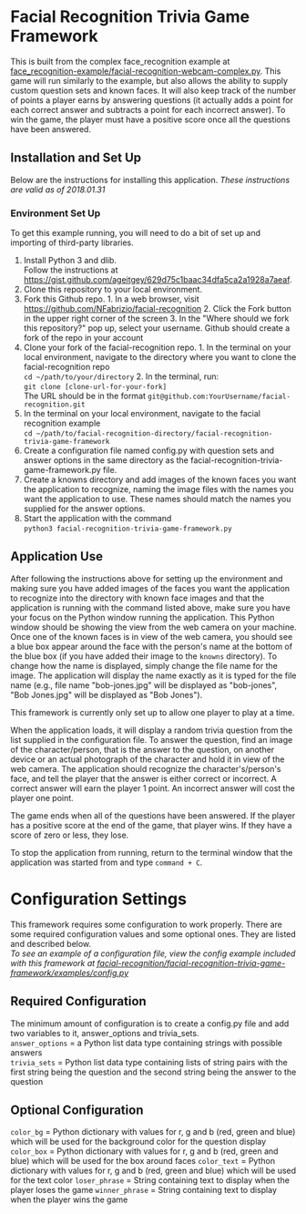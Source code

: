 # Facial Recognition Trivia Game Framework

This is built from the complex face_recognition example at [face_recognition-example/facial-recognition-webcam-complex.py](https://github.com/NFabrizio/facial-recognition/blob/master/face_recognition-example/facial-recognition-webcam-complex.py).
This game will run similarly to the example, but also allows the ability to supply
custom question sets and known faces. It will also keep track of the number of
points a player earns by answering questions (it actually adds a point for each
correct answer and subtracts a point for each incorrect answer). To win the game,
the player must have a positive score once all the questions have been answered.

## Installation and Set Up  
Below are the instructions for installing this application.
*These instructions are valid as of 2018.01.31*

### Environment Set Up  
To get this example running, you will need to do a bit of set up and importing of
third-party libraries.
1. Install Python 3 and dlib.  
   Follow the instructions at https://gist.github.com/ageitgey/629d75c1baac34dfa5ca2a1928a7aeaf.
2. Clone this repository to your local environment.
  1. Fork this Github repo.
    1. In a web browser, visit https://github.com/NFabrizio/facial-recognition
    2. Click the Fork button in the upper right corner of the screen
    3. In the "Where should we fork this repository?" pop up, select your username.
    Github should create a fork of the repo in your account
  2. Clone your fork of the facial-recognition repo.
    1. In the terminal on your local environment, navigate to the directory where
    you want to clone the facial-recognition repo  
      `cd ~/path/to/your/directory`
    2. In the terminal, run:  
      `git clone [clone-url-for-your-fork]`  
      The URL should be in the format `git@github.com:YourUsername/facial-recognition.git`
3. In the terminal on your local environment, navigate to the facial recognition
   example  
  `cd ~/path/to/facial-recognition-directory/facial-recognition-trivia-game-framework`
4. Create a configuration file named config.py with question sets and answer options
   in the same directory as the facial-recognition-trivia-game-framework.py file.
5. Create a knowns directory and add images of the known faces you want the application
   to recognize, naming the image files with the names you want the application
   to use. These names should match the names you supplied for the answer options.
6. Start the application with the command  
   `python3 facial-recognition-trivia-game-framework.py`  

## Application Use  

After following the instructions above for setting up the environment and making
sure you have added images of the faces you want the application to recognize into
the directory with known face images and that the application is running with the
command listed above, make sure you have your focus on the Python window running
the application. This Python window should be showing the view from the web camera
on your machine. Once one of the known faces is in view of the web camera, you
should see a blue box appear around the face with the person's name at the bottom
of the blue box (if you have added their image to the `knowns` directory). To change
how the name is displayed, simply change the file name for the image. The
application will display the name exactly as it is typed for the file name (e.g.,
file name "bob-jones.jpg" will be displayed as "bob-jones", "Bob Jones.jpg" will
be displayed as "Bob Jones").  

This framework is currently only set up to allow one player to play at a time.

When the application loads, it will display a random trivia question from the list
supplied in the configuration file. To answer the question, find an image of the
character/person, that is the answer to the question, on another device or an actual
photograph of the character and hold it in view of the web camera. The application
should recognize the character's/person's face, and tell the player that the answer
is either correct or incorrect. A correct answer will earn the player 1 point. An
incorrect answer will cost the player one point.  

The game ends when all of the questions have been answered. If the player has a
positive score at the end of the game, that player wins. If they have a score of
zero or less, they lose.

To stop the application from running, return to the terminal window that the
application was started from and type `command + C`.  

# Configuration Settings

This framework requires some configuration to work properly. There are some required
configuration values and some optional ones. They are listed and described below.  
*To see an example of a configuration file, view the config example included with
this framework at [facial-recognition/facial-recognition-trivia-game-framework/examples/config.py](https://github.com/NFabrizio/facial-recognition/blob/master/facial-recognition-trivia-game-framework/examples/config.py)*  

## Required Configuration  

The minimum amount of configuration is to create a config.py file and add two
variables to it, answer_options and trivia_sets.  
`answer_options` = a Python list data type containing strings with possible answers  
`trivia_sets` = Python list data type containing lists of string pairs with the
first string being the question and the second string being the answer to the question  

## Optional Configuration

`color_bg` = Python dictionary with values for r, g and b (red, green and blue)
which will be used for the background color for the question display
`color_box` = Python dictionary with values for r, g and b (red, green and blue)
which will be used for the box around faces
`color_text` = Python dictionary with values for r, g and b (red, green and blue)
which will be used for the text color
`loser_phrase` = String containing text to display when the player loses the game
`winner_phrase` = String containing text to display when the player wins the game
